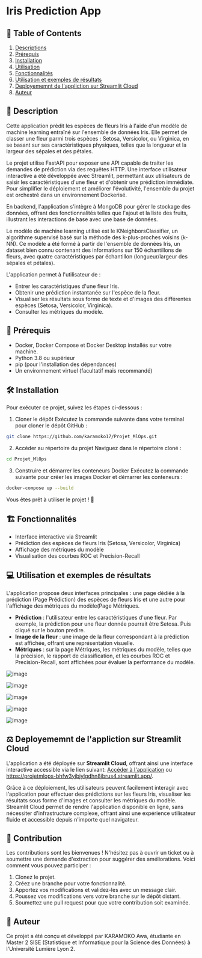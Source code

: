 # Iris Prediction App


## 📖 **Table of Contents**
1. [Descriptions](#descriptions)
2. [Prérequis](#Prérequis)
3. [Installation](#Installation)
4. [Utilisation](#Utilisation)
5. [Fonctionnalités](#Fonctionnalités)
6. [Utilisation et exemples de résultats](#Utilisation-et-exemples-de-résultats)
7. [Deployememnt de l'appliction sur Streamlit Cloud](#Deployememnt-de-l'appliction-sur-Streamlit-Cloud)
8. [Auteur](#Auteur)

<h2 id="Description">🧩 Description</h2>

Cette application prédit les espèces de fleurs Iris à l'aide d'un modèle de machine learning entraîné sur l'ensemble de données Iris. Elle permet de classer une fleur parmi trois espèces : Setosa, Versicolor, ou Virginica, en se basant sur ses caractéristiques physiques, telles que la longueur et la largeur des sépales et des pétales.

Le projet utilise FastAPI pour exposer une API capable de traiter les demandes de prédiction via des requêtes HTTP. Une interface utilisateur interactive a été développée avec Streamlit, permettant aux utilisateurs de saisir les caractéristiques d'une fleur et d'obtenir une prédiction immédiate. Pour simplifier le déploiement et améliorer l'évolutivité, l'ensemble du projet est orchestré dans un environnement Dockerisé.

En backend, l'application s'intègre à MongoDB pour gérer le stockage des données, offrant des fonctionnalités telles que l'ajout et la liste des fruits, illustrant les interactions de base avec une base de données.

Le modèle de machine learning utilisé est le KNeighborsClassifier, un algorithme supervisé basé sur la méthode des k-plus-proches voisins (k-NN). Ce modèle a été formé à partir de l'ensemble de données Iris, un dataset bien connu contenant des informations sur 150 échantillons de fleurs, avec quatre caractéristiques par échantillon (longueur/largeur des sépales et pétales). 

L'application permet à l'utilisateur de :

- Entrer les caractéristiques d'une fleur Iris.
- Obtenir une prédiction instantanée sur l'espèce de la fleur.
- Visualiser les résultats sous forme de texte et d'images des différentes espèces (Setosa, Versicolor, Virginica).
- Consulter les métriques du modèle.


<h2 id="Prérequis">🤖 Prérequis</h2>

- Docker, Docker Compose et Docker Desktop installés sur votre machine.
- Python 3.8 ou supérieur
- pip (pour l'installation des dépendances)
- Un environnement virtuel (facultatif mais recommandé)

<h2 id="Installation">🛠️ Installation</h2>

Pour exécuter ce projet, suivez les étapes ci-dessous :
1. Cloner le dépôt
Exécutez la commande suivante dans votre terminal pour cloner le dépôt GitHub :
```bash
git clone https://github.com/karamoko17/Projet_MlOps.git
```

2. Accéder au répertoire du projet
Naviguez dans le répertoire cloné :
```bash
cd Projet_MlOps
```

3. Construire et démarrer les conteneurs Docker
Exécutez la commande suivante pour créer les images Docker et démarrer les conteneurs :
```bash
docker-compose up --build  
```
Vous êtes prêt à utiliser le projet ! 🚀


<h2 id="Fonctionnalités">🏗️ Fonctionnalités</h2>

- Interface interactive via Streamlit
- Prédiction des espèces de fleurs Iris (Setosa, Versicolor, Virginica)
- Affichage des métriques du modèle
- Visualisation des courbes ROC et Precision-Recall

<h2 id="Utilisation et exemples de résultats">💻 Utilisation et exemples de résultats</h2>

L'application propose deux interfaces principales : une page dédiée à la prédiction (Page Prédiction) des espèces de fleurs Iris et une autre pour l'affichage des métriques du modèle(Page Métriques.

- **Prédiction** : l'utilisateur entre les caractéristiques d'une fleur. Par exemple, la prédiction pour une fleur donnée pourrait être Setosa. Puis cliqué sur le bouton predire.
- **Image de la fleur** : une image de la fleur correspondant à la prédiction est affichée, offrant une représentation visuelle.
- **Métriques** : sur la page Métriques, les métriques du modèle, telles que la précision, le rapport de classification, et les courbes ROC et Precision-Recall, sont affichées pour évaluer la performance du modèle.

![image](https://github.com/user-attachments/assets/31e87730-aaec-4e3f-99f5-07015e33ceb1)

![image](https://github.com/user-attachments/assets/f98b4f91-bc38-4d6d-9f20-ad40c0bb18be)

![image](https://github.com/user-attachments/assets/190b0859-fc25-4d15-ba4f-74527b0a6c6d)

![image](https://github.com/user-attachments/assets/443a536d-b2ed-4e33-9db9-a9f232017d63)

![image](https://github.com/user-attachments/assets/7f14346a-5ced-495a-8b1c-0fac446f7d0f)


<h2 id="Deployememnt de l'appliction sur Streamlit Cloud">⚖️ Deployememnt de l'appliction sur Streamlit Cloud</h2>

L'application a été déployée sur **Streamlit Cloud**, offrant ainsi une interface interactive accessible via le lien suivant: [Accéder à l'application](https://projetmlops-bhfw3yjbjylgdhn8jbrus4.streamlit.app/) ou https://projetmlops-bhfw3yjbjylgdhn8jbrus4.streamlit.app/. 

Grâce à ce déploiement, les utilisateurs peuvent facilement interagir avec l'application pour effectuer des prédictions sur les fleurs Iris, visualiser les résultats sous forme d'images et consulter les métriques du modèle. Streamlit Cloud permet de rendre l'application disponible en ligne, sans nécessiter d'infrastructure complexe, offrant ainsi une expérience utilisateur fluide et accessible depuis n'importe quel navigateur.


<h2 id="Contribution">🤝 Contribution</h2>
Les contributions sont les bienvenues ! N'hésitez pas à ouvrir un ticket ou à soumettre une demande d'extraction pour suggérer des améliorations. Voici comment vous pouvez participer :

1. Clonez le projet.
2. Créez une branche pour votre fonctionnalité.
3. Apportez vos modifications et validez-les avec un message clair.
4. Poussez vos modifications vers votre branche sur le dépôt distant.  
5. Soumettez une pull request pour que votre contribution soit examinée.


<h2 id="Auteur">🎯 Auteur</h2> 
Ce projet a été conçu et développé par KARAMOKO Awa, étudiante en Master 2 SISE (Statistique et Informatique pour la Science des Données) à l'Université Lumière Lyon 2.
